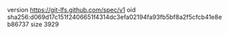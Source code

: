 version https://git-lfs.github.com/spec/v1
oid sha256:d069d17c151f2406651f4314dc3efa02194fa93fb5bf8a2f5cfcb41e8eb86737
size 3929
